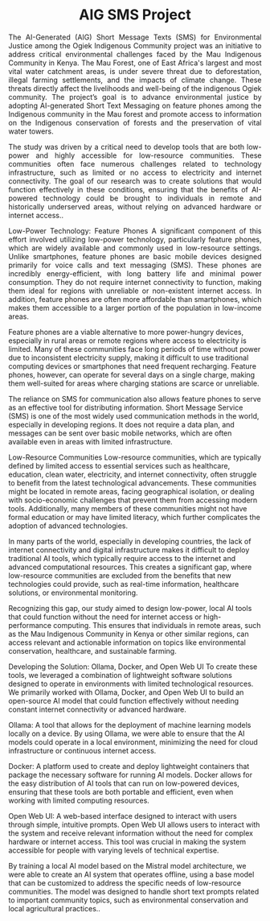 <h1 align="center"> AIG SMS Project</h1>
<p align="justify"> The AI-Generated (AIG) Short Message Texts (SMS) for Environmental Justice among the Ogiek Indigenous Community project was an initiative to address critical environmental challenges faced by the Mau Indigenous Community in Kenya. The Mau Forest, one of East Africa's largest and most vital water catchment areas, is under severe threat due to deforestation, illegal farming settlements, and the impacts of climate change. These threats directly affect the livelihoods and well-being of the indigenous Ogiek community. The project’s goal is to advance environmental justice by adopting AI-generated Short Text Messaging on feature phones among the Indigenous community in the Mau forest and promote access to information on the Indigenous conservation of forests and the preservation of vital water towers.</h3>

<p align="justify"> The study was driven by a critical need to develop tools that are both low-power and highly accessible for low-resource communities. These communities often face numerous challenges related to technology infrastructure, such as limited or no access to electricity and internet connectivity. The goal of our research was to create solutions that would function effectively in these conditions, ensuring that the benefits of AI-powered technology could be brought to individuals in remote and historically underserved areas, without relying on advanced hardware or internet access..</h3>
<p align="justify">

  <p align="justify"> Low-Power Technology: Feature Phones
A significant component of this effort involved utilizing low-power technology, particularly feature phones, which are widely available and commonly used in low-resource settings. Unlike smartphones, feature phones are basic mobile devices designed primarily for voice calls and text messaging (SMS). These phones are incredibly energy-efficient, with long battery life and minimal power consumption. They do not require internet connectivity to function, making them ideal for regions with unreliable or non-existent internet access. In addition, feature phones are often more affordable than smartphones, which makes them accessible to a larger portion of the population in low-income areas.

Feature phones are a viable alternative to more power-hungry devices, especially in rural areas or remote regions where access to electricity is limited. Many of these communities face long periods of time without power due to inconsistent electricity supply, making it difficult to use traditional computing devices or smartphones that need frequent recharging. Feature phones, however, can operate for several days on a single charge, making them well-suited for areas where charging stations are scarce or unreliable.

The reliance on SMS for communication also allows feature phones to serve as an effective tool for distributing information. Short Message Service (SMS) is one of the most widely used communication methods in the world, especially in developing regions. It does not require a data plan, and messages can be sent over basic mobile networks, which are often available even in areas with limited infrastructure.

Low-Resource Communities
Low-resource communities, which are typically defined by limited access to essential services such as healthcare, education, clean water, electricity, and internet connectivity, often struggle to benefit from the latest technological advancements. These communities might be located in remote areas, facing geographical isolation, or dealing with socio-economic challenges that prevent them from accessing modern tools. Additionally, many members of these communities might not have formal education or may have limited literacy, which further complicates the adoption of advanced technologies.

In many parts of the world, especially in developing countries, the lack of internet connectivity and digital infrastructure makes it difficult to deploy traditional AI tools, which typically require access to the internet and advanced computational resources. This creates a significant gap, where low-resource communities are excluded from the benefits that new technologies could provide, such as real-time information, healthcare solutions, or environmental monitoring.

Recognizing this gap, our study aimed to design low-power, local AI tools that could function without the need for internet access or high-performance computing. This ensures that individuals in remote areas, such as the Mau Indigenous Community in Kenya or other similar regions, can access relevant and actionable information on topics like environmental conservation, healthcare, and sustainable farming.

Developing the Solution: Ollama, Docker, and Open Web UI
To create these tools, we leveraged a combination of lightweight software solutions designed to operate in environments with limited technological resources. We primarily worked with Ollama, Docker, and Open Web UI to build an open-source AI model that could function effectively without needing constant internet connectivity or advanced hardware.

Ollama: A tool that allows for the deployment of machine learning models locally on a device. By using Ollama, we were able to ensure that the AI models could operate in a local environment, minimizing the need for cloud infrastructure or continuous internet access.

Docker: A platform used to create and deploy lightweight containers that package the necessary software for running AI models. Docker allows for the easy distribution of AI tools that can run on low-powered devices, ensuring that these tools are both portable and efficient, even when working with limited computing resources.

Open Web UI: A web-based interface designed to interact with users through simple, intuitive prompts. Open Web UI allows users to interact with the system and receive relevant information without the need for complex hardware or internet access. This tool was crucial in making the system accessible for people with varying levels of technical expertise.

By training a local AI model based on the Mistral model architecture, we were able to create an AI system that operates offline, using a base model that can be customized to address the specific needs of low-resource communities. The model was designed to handle short text prompts related to important community topics, such as environmental conservation and local agricultural practices..</h3>
<p align="justify">
</p>
